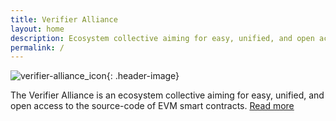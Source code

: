 ```yaml
---
title: Verifier Alliance
layout: home
description: Ecosystem collective aiming for easy, unified, and open access to the source-code of EVM smart contracts
permalink: /
---
```


![verifier-alliance_icon]({{base}}/assets/logos/verifier-alliance.png){: .header-image}

The Verifier Alliance is an ecosystem collective aiming for easy, unified, and open access to the source-code of EVM smart contracts. [Read more](blog/hello-world)

